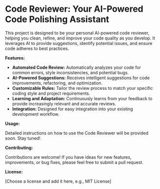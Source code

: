 # Code Reviewer: Your AI-Powered Code Polishing Assistant

This project is designed to be your personal AI-powered code reviewer, helping you clean, refine, and improve your code quality as you develop. It leverages AI to provide suggestions, identify potential issues, and ensure code adheres to best practices.

**Features:**

*   **Automated Code Review:** Automatically analyzes your code for common errors, style inconsistencies, and potential bugs.
*   **AI-Powered Suggestions:** Receives intelligent suggestions for code improvements, refactoring, and optimization.
*   **Customizable Rules:** Tailor the review process to match your specific coding style and project requirements.
*   **Learning and Adaptation:** Continuously learns from your feedback to provide increasingly relevant and accurate reviews.
*   **Integration:** Designed for easy integration into your existing development workflow.

**Usage:**

Detailed instructions on how to use the Code Reviewer will be provided soon. Stay tuned!

**Contributing:**

Contributions are welcome! If you have ideas for new features, improvements, or bug fixes, please feel free to submit a pull request.

**License:**

[Choose a license and add it here, e.g., MIT License]

